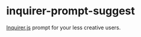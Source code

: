 # inquirer-prompt-suggest

[Inquirer.js](https://github.com/SBoudrias/Inquirer.js) prompt for your less
creative users.
